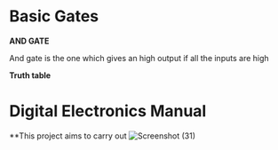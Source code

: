 # Basic Gates

**AND GATE**  


And gate is the one which gives an high output if all the inputs are high

**Truth table**
# Digital Electronics Manual

**This project aims to carry out 
![Screenshot (31)](https://user-images.githubusercontent.com/80388673/130075155-db533568-9d0a-45ba-95e4-5b03484cdac3.png)

